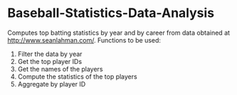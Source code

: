 # Baseball-Statistics-Data-Analysis
Computes top batting statistics by year and by career from data obtained at http://www.seanlahman.com/.
Functions to be used:

1) Filter the data by year
2) Get the top player IDs
3) Get the names of the players
4) Compute the statistics of the top players
5) Aggregate by player ID
